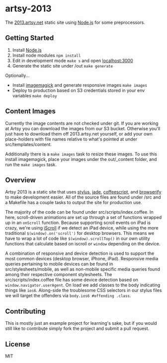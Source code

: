 # artsy-2013

The [2013.artsy.net](http://2013.artsy.net) static site using [Node.js](http://nodejs.org/) for some preprocessors.

## Getting Started

1. Install [Node.js](http://nodejs.org/)
2. Install node modules `npm install`
3. Edit in development mode `make s` and open [localhost:3000](http://localhost:3000)
4. Generate the static site under /out `make generate`

Optionally...

* Install [imagemagick](http://www.imagemagick.org/script/index.php) and generate responsive images `make images`
* Deploy to production based on S3 credentials stored in your env variables `make deploy`

## Content Images

Currently the image contents are not checked under git. If you are working at Artsy you can download the images from our S3 bucket. Otherwise you'll just have to download them off 2013.artsy.net yourself, or add your own place-holders with file names relative to what's pointed at under src/templates/content.

Additionally there is a `make images` task to resize these images. To use this install imagemagick, place your images under the out/_content folder, and run the `make images` task.

## Overview

Artsy 2013 is a static site that uses [stylus](http://learnboost.github.io/stylus/), [jade](http://jade-lang.com/), [coffeescript](http://coffeescript.org/), and [browserify](http://browserify.org/) to make development easier. All of the source files are found under /src and a Makefile has a couple tasks to output the site for production use.

The majority of the code can be found under src/scripts/index.coffee. In here, scroll-driven animations are set up through a set of functions wrapped up in an `onScroll` function. Because supporting scroll events on iPad is crazy, we're using [iScroll](https://github.com/cubiq/iscroll) if we detect an iPad device, while using the more traditional `$(window).on('scroll')` for desktop browsers. This means we have to wrap a lot of code like `$(window).scrollTop()` in our own utility functions that calculate based on iscroll or `window` depending on the device.

A combination of responsive and device detection is used to support the most common devices (desktop browser, iPhone, iPad). Responsive media queries pertaining to mobile devices can be found in src/stylesheets/mobile, as well as non-mobile specific media queries found among their respective component stylesheets. The src/scripts/index.coffee file has some device detection based on `window.navigator.userAgent`. On load we add classes to the body indicating things like `ios6`. Along-side the troublesome CSS selectors in our stylus files we will target the offenders via `body.ios6 #offending .class`.

## Contributing

This is mostly just an example project for learning's sake, but if you would still like to contribute simply fork the project and submit a pull request.

## License

MIT
